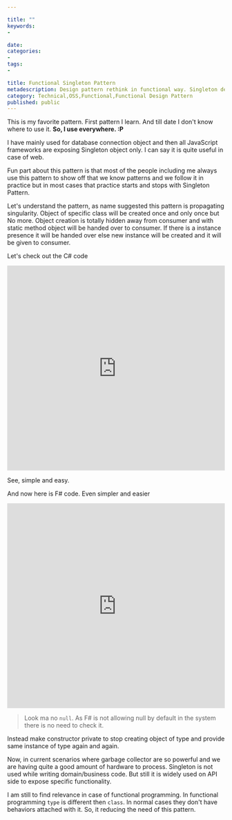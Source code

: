 ```yaml
---

title: ""
keywords:
- 

date: 
categories:
- 
tags:
- 

title: Functional Singleton Pattern
metadescription: Design pattern rethink in functional way. Singleton design pattern.
category: Technical,OSS,Functional,Functional Design Pattern
published: public
---
```


This is my favorite pattern. First pattern I learn. And till date I don't know where to use it. **So, I use everywhere. :P** 

I have mainly used for database connection object and then all JavaScript frameworks are exposing Singleton object only. I can say it is quite useful in case of web.

 

Fun part about this pattern is that most of the people including me always use this pattern to show off that we know patterns and we follow it in practice but in most cases that practice starts and stops with Singleton Pattern. 

Let's understand the pattern, as name suggested this pattern is propagating singularity. Object of specific class will be created once and only once but No more. Object creation is totally hidden away from consumer and with static method object will be handed over to consumer. If there is a instance presence it will be handed over else new instance will be created and it will be given to consumer.

Let's check out the C# code

<iframe width="100%" height="475" src="https://dotnetfiddle.net/Widget/ou8ReI" frameborder="0"></iframe>

See, simple and easy. 

And now here is F# code. Even simpler and easier 

<iframe width="100%" height="475" src="https://dotnetfiddle.net/Widget/EAcx3W" frameborder="0"></iframe>

> Look ma no `null`. As F# is not allowing null by default in the system there is no need to check it. 

Instead make constructor private to stop creating object of type and provide same instance of type again and again. 

Now, in current scenarios where garbage collector are so powerful and we are having quite a good amount of hardware to process. Singleton is not used while writing domain/business code. But still it is widely used on API side to expose specific functionality. 

I am still to find relevance in case of functional programming. In functional programming `type` is different then `class`. In normal cases they don't have behaviors attached with it. So, it reducing the need of this pattern. 
